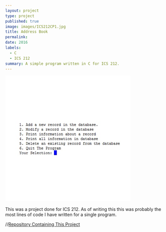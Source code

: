 ```yaml
---
layout: project
type: project
published: true
image: images/ICS212CP1.jpg
title: Address Book
permalink:
date: 2016
labels: 
  - C
  - ICS 212
summary: A simple program written in C for ICS 212.
---
```

  <img class="ui image" src="../images/ICS212CP1.jpg">
  
This was a project done for ICS 212. As of writing this this was probably the most lines of code I have written for a single program. 

//[Repository Containing This Project](https://github.com/kclemmer/ICS212Project1)
